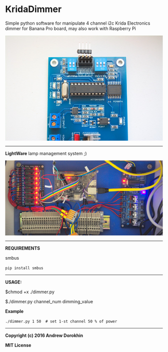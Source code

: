 # KridaDimmer

Simple python software for manipulate 4 channel i2c Krida Electronics dimmer
for Banana Pro board, may also work with Raspberry Pi


![alt text][img_dimmer]


___
**LightWare** lamp management system ;)


![alt text][img_lightware]

___

**REQUIREMENTS**

smbus

`pip install smbus`
___

**USAGE:**

$chmod +x ./dimmer.py

$./dimmer.py channel_num dimming_value

**Example**

`./dimmer.py 1 50  # set 1-st channel 50 % of power`


[img_dimmer]: https://github.com/andrewnsk/KridaDimmer/blob/master/img/dimmer.jpg?raw=true "Krida dimmer"

[img_lightware]: https://github.com/andrewnsk/KridaDimmer/blob/master/img/lightware.jpg?raw=true "lightware"



___
**Copyright (c) 2016 Andrew Dorokhin**

**MIT License**
